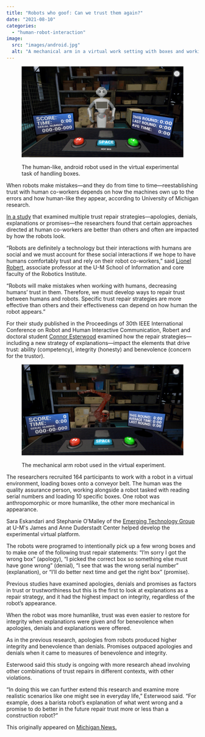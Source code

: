 ```yaml
---
title: "Robots who goof: Can we trust them again?"
date: "2021-08-10"
categories: 
  - "human-robot-interaction"
image: 
  src: "images/android.jpg"
  alt: "A mechanical arm in a virtual work setting with boxes and working statistics."
---
```


<figure>

![A mechanical arm in a virtual work setting with boxes and working statistics.](images/android-1024x575.jpg)

<figcaption>

The human-like, android robot used in the virtual experimental task of handling boxes.

</figcaption>

</figure>

When robots make mistakes—and they do from time to time—reestablishing trust with human co-workers depends on how the machines own up to the errors and how human-like they appear, according to University of Michigan research.

[In a study](https://deepblue.lib.umich.edu/handle/2027.42/168396) that examined multiple trust repair strategies—apologies, denials, explanations or promises—the researchers found that certain approaches directed at human co-workers are better than others and often are impacted by how the robots look.

“Robots are definitely a technology but their interactions with humans are social and we must account for these social interactions if we hope to have humans comfortably trust and rely on their robot co-workers,” said [Lionel Robert](https://2024.robotics.umich.edu/profile/lionel-robert/ "Lionel Robert"), associate professor at the U-M School of Information and core faculty of the Robotics Institute.

<!--more-->

“Robots will make mistakes when working with humans, decreasing humans’ trust in them. Therefore, we must develop ways to repair trust between humans and robots. Specific trust repair strategies are more effective than others and their effectiveness can depend on how human the robot appears.”

For their study published in the Proceedings of 30th IEEE International Conference on Robot and Human Interactive Communication, Robert and doctoral student [Connor Esterwood](https://www.si.umich.edu/people/connor-esterwood) examined how the repair strategies—including a new strategy of explanations—impact the elements that drive trust: ability (competency), integrity (honesty) and benevolence (concern for the trustor).

<figure>

![A android robot with human-like features in a virtual work setting with boxes and working statistics.](images/mechanical-arm-1024x576.jpg)

<figcaption>

The mechanical arm robot used in the virtual experiment.

</figcaption>

</figure>

The researchers recruited 164 participants to work with a robot in a virtual environment, loading boxes onto a conveyor belt. The human was the quality assurance person, working alongside a robot tasked with reading serial numbers and loading 10 specific boxes. One robot was anthropomorphic or more humanlike, the other more mechanical in appearance.

Sara Eskandari and Stephanie O’Malley of the [Emerging Technology Group](http://www.dc.umich.edu/visualization) at U-M's James and Anne Duderstadt Center helped develop the experimental virtual platform.

The robots were programed to intentionally pick up a few wrong boxes and to make one of the following trust repair statements: “I’m sorry I got the wrong box” (apology), “I picked the correct box so something else must have gone wrong” (denial), “I see that was the wrong serial number” (explanation), or “I’ll do better next time and get the right box” (promise).

Previous studies have examined apologies, denials and promises as factors in trust or trustworthiness but this is the first to look at explanations as a repair strategy, and it had the highest impact on integrity, regardless of the robot’s appearance.

When the robot was more humanlike, trust was even easier to restore for integrity when explanations were given and for benevolence when apologies, denials and explanations were offered.

As in the previous research, apologies from robots produced higher integrity and benevolence than denials. Promises outpaced apologies and denials when it came to measures of benevolence and integrity.

Esterwood said this study is ongoing with more research ahead involving other combinations of trust repairs in different contexts, with other violations.

“In doing this we can further extend this research and examine more realistic scenarios like one might see in everyday life,” Esterwood said. “For example, does a barista robot’s explanation of what went wrong and a promise to do better in the future repair trust more or less than a construction robot?”

This originally appeared on [Michigan News.](https://news.umich.edu/robots-who-goof-can-we-trust-them-again/)
